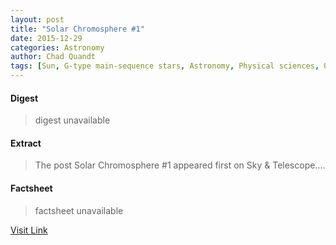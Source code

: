 ```yaml
---
layout: post
title: "Solar Chromosphere #1"
date: 2015-12-29
categories: Astronomy
author: Chad Quandt
tags: [Sun, G-type main-sequence stars, Astronomy, Physical sciences, Outer space, Observational astronomy, Scientific observation, Stellar astronomy, Solar System, Bodies of the Solar System, Space science, Optics]
---
```



#### Digest
>digest unavailable

#### Extract
>The post Solar Chromosphere #1 appeared first on Sky &amp; Telescope....

#### Factsheet
>factsheet unavailable

[Visit Link](http://www.skyandtelescope.com/online-gallery/solar-chromosphere-1/)


